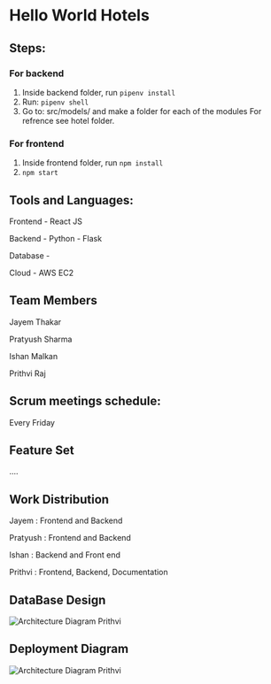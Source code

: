 # Hello World Hotels

 ## Steps:

### For backend 
1. Inside backend folder, run `pipenv install`
2. Run: `pipenv shell`
3. Go to: src/models/ and make a folder for each of the modules For refrence see hotel folder.


### For frontend
1. Inside frontend folder, run `npm install`
2. `npm start`

## Tools and Languages:

Frontend - React JS

Backend - Python - Flask

Database - 

Cloud - AWS EC2


## Team Members

Jayem Thakar

Pratyush Sharma

Ishan Malkan

Prithvi Raj


## Scrum meetings schedule:

Every Friday


## Feature Set

....


## Work Distribution

Jayem : Frontend and Backend

Pratyush : Frontend and Backend

Ishan : Backend and Front end

Prithvi : Frontend, Backend, Documentation

## DataBase Design 

![Architecture Diagram Prithvi](https://user-images.githubusercontent.com/58871002/167961654-384c5cce-9a99-4029-a325-0cbfe2e617ed.png)

## Deployment Diagram

![Architecture Diagram Prithvi](https://user-images.githubusercontent.com/58871002/167961623-13b70651-f8f5-47bd-b4a8-6511259284dd.png)
